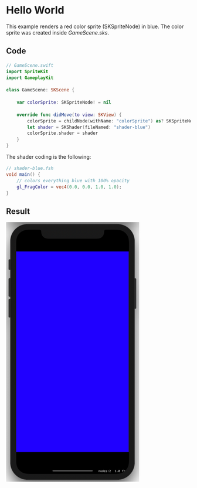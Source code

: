 # Hello World
This example renders a red color sprite (SKSpriteNode) in blue. The color sprite was created inside *GameScene.sks*.

## Code

```Swift
// GameScene.swift
import SpriteKit
import GameplayKit

class GameScene: SKScene {

    var colorSprite: SKSpriteNode! = nil

    override func didMove(to view: SKView) {
        colorSprite = childNode(withName: "colorSprite") as? SKSpriteNode
        let shader = SKShader(fileNamed: "shader-blue")
        colorSprite.shader = shader
    }
}
````

The shader coding is the following:
```GLSL
// shader-blue.fsh
void main() {
    // colors everything blue with 100% opacity
    gl_FragColor = vec4(0.0, 0.0, 1.0, 1.0);
}
```

## Result
![hello world shader spritekit](./images/hello-world-shader-spritekit.png)
